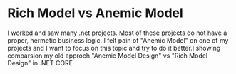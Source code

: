 # Rich Model vs Anemic Model
I worked and saw many .net projects. Most of these projects do not have a proper, hermetic business logic. I felt pain of "Anemic Model" on one of my projects and I want to focus on this topic and try to do it better.I showing comparsion my old approch "Anemic Model Design" vs "Rich Model Design" in .NET CORE
